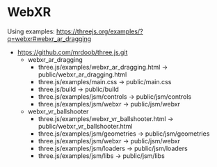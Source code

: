 # WebXR

Using examples: https://threejs.org/examples/?q=webxr#webxr_ar_dragging

* https://github.com/mrdoob/three.js.git
    * webxr_ar_dragging
        * three.js/examples/webxr_ar_dragging.html -> public/webxr_ar_dragging.html
        * three.js/examples/main.css -> public/main.css
        * three.js/build -> public/build
        * three.js/examples/jsm/controls -> public/jsm/controls
        * three.js/examples/jsm/webxr -> public/jsm/webxr
    * webxr_vr_ballshooter
        * three.js/examples/webxr_vr_ballshooter.html -> public/webxr_vr_ballshooter.html
        * three.js/examples/jsm/geometries -> public/jsm/geometries
        * three.js/examples/jsm/webxr -> public/jsm/webxr
        * three.js/examples/jsm/loaders -> public/jsm/loaders
        * three.js/examples/jsm/libs -> public/jsm/libs
